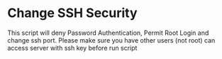 # Change SSH Security

This script will deny Password Authentication, Permit Root Login and change ssh port.
Please make sure you have other users (not root) can access server with ssh key before run script 
